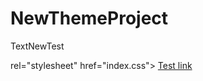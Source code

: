 # NewThemeProject
TextNewTest
<html>
<head>
 <link> rel="stylesheet" href="index.css">
 </head>
 <body>
  <a href="#" onclick="alert(`Test`)">Test link</a>
  <ul>
  
